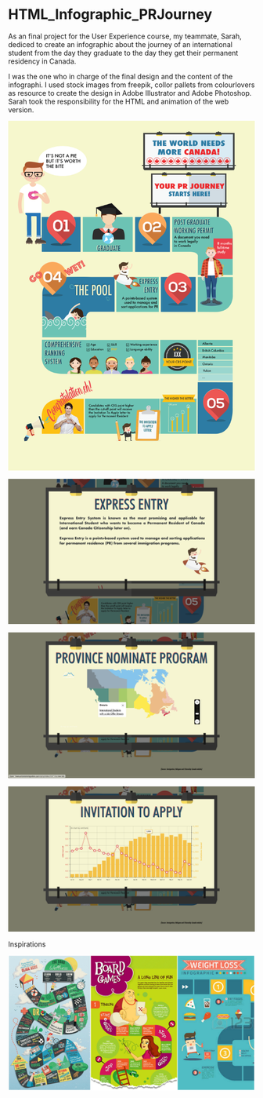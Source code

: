 # HTML_Infographic_PRJourney

As an final project for the User Experience course, my teammate, Sarah, dediced to create an infographic about the journey of an international student from the day they graduate to the day they get their permanent residency in Canada.

I was the one who in charge of the final design and the content of the infographi. I used stock images from freepik, collor pallets from colourlovers as resource to create the design in Adobe Illustrator and Adobe Photoshop.
Sarah took the responsibility for the HTML and animation of the web version. 

![Final Infographic](PR-journey.png)


![2](2.png)


![3](3.png)


![4](4.png)


Inspirations

![Inspiration](5.png)

